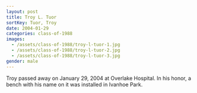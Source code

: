 ```yaml
---
layout: post
title: Troy L. Tuor
sortKey: Tuor, Troy
date: 2004-01-29
categories: class-of-1988
images:
  - /assets/class-of-1988/troy-l-tuor-1.jpg
  - /assets/class-of-1988/troy-l-tuor-2.jpg
  - /assets/class-of-1988/troy-l-tuor-3.jpg
gender: male
---
```

Troy passed away on January 29, 2004 at Overlake Hospital. In his honor, a bench with his name on it was installed in Ivanhoe Park.
